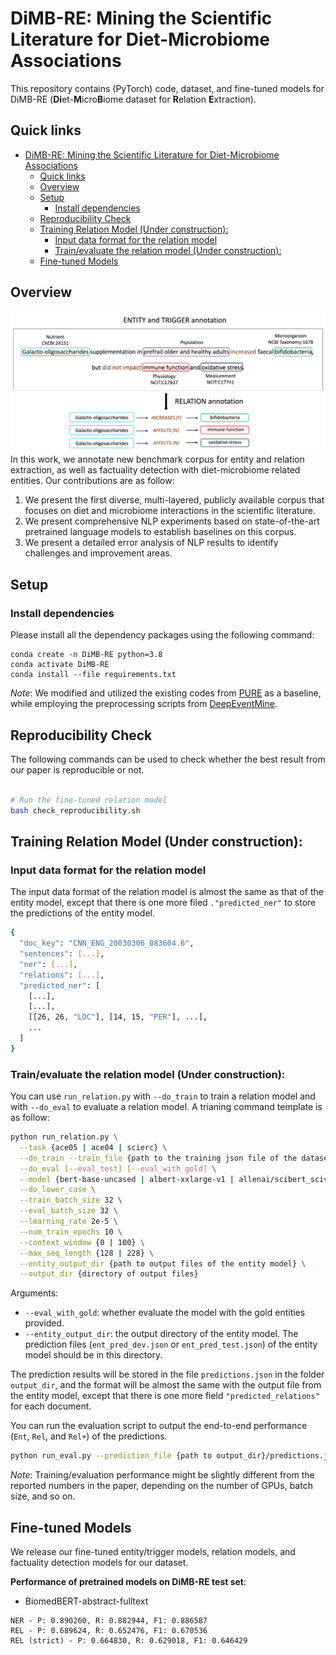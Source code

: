 # DiMB-RE: Mining the Scientific Literature for Diet-Microbiome Associations

This repository contains (PyTorch) code, dataset, and fine-tuned models for DiMB-RE (**Di**et-**M**icro**B**iome dataset for **R**elation **E**xtraction).

## Quick links
- [DiMB-RE: Mining the Scientific Literature for Diet-Microbiome Associations](#dimb-re-mining-the-scientific-literature-for-diet-microbiome-associations)
  - [Quick links](#quick-links)
  - [Overview](#overview)
  - [Setup](#setup)
    - [Install dependencies](#install-dependencies)
  - [Reproducibility Check](#reproducibility-check)
  - [Training Relation Model (Under construction):](#training-relation-model-under-construction)
    - [Input data format for the relation model](#input-data-format-for-the-relation-model)
    - [Train/evaluate the relation model (Under construction):](#trainevaluate-the-relation-model-under-construction)
  - [Fine-tuned Models](#fine-tuned-models)

## Overview
![](./figs/annotation-example-new-wb.png)
In this work, we annotate new benchmark corpus for entity and relation extraction, as well as factuality detection with diet-microbiome related entities. Our contributions are as follow:

1. We present the first diverse, multi-layered, publicly available corpus that focuses on diet and microbiome interactions in the scientific literature.
2. We present comprehensive NLP experiments based on state-of-the-art pretrained language models to establish baselines on this corpus.
3. We present a detailed error analysis of NLP results to identify challenges and improvement areas.

<!-- Please find more details of this work in our [paper](https://arxiv.org/pdf/2010.12812.pdf). -->

## Setup

### Install dependencies
Please install all the dependency packages using the following command:
```
conda create -n DiMB-RE python=3.8
conda activate DiMB-RE
conda install --file requirements.txt
```

*Note*: We modified and utilized the existing codes from [PURE](https://github.com/princeton-nlp/PURE) as a baseline, while employing the preprocessing scripts from [DeepEventMine](https://github.com/aistairc/DeepEventMine/tree/master/scripts).

<!-- ### Download and preprocess the datasets
Our experiments are based on three datasets: ACE04, ACE05, and SciERC. Please find the links and pre-processing below:
* ACE04/ACE05: We use the preprocessing code from [DyGIE repo](https://github.com/luanyi/DyGIE/tree/master/preprocessing). Please follow the instructions to preprocess the ACE05 and ACE04 datasets.
* SciERC: The preprocessed SciERC dataset can be downloaded in their project [website](http://nlp.cs.washington.edu/sciIE/). -->

## Reproducibility Check
<!-- ## Quick Start -->
The following commands can be used to check whether the best result from our paper is reproducible or not.

```bash

# Run the fine-tuned relation model
bash check_reproducibility.sh

```

<!-- ## Entity Model

### Input data format for the entity model

The input data format of the entity model is JSONL. Each line of the input file contains one document in the following format.
```
{
  # document ID (please make sure doc_key can be used to identify a certain document)
  "doc_key": "CNN_ENG_20030306_083604.6",

  # sentences in the document, each sentence is a list of tokens
  "sentences": [
    [...],
    [...],
    ["tens", "of", "thousands", "of", "college", ...],
    ...
  ],

  # entities (boundaries and entity type) in each sentence
  "ner": [
    [...],
    [...],
    [[26, 26, "LOC"], [14, 14, "PER"], ...], #the boundary positions are indexed in the document level
    ...,
  ],

  # relations (two spans and relation type) in each sentence
  "relations": [
    [...],
    [...],
    [[14, 14, 10, 10, "ORG-AFF"], [14, 14, 12, 13, "ORG-AFF"], ...],
    ...
  ]
}
```

### Train/evaluate the entity model

You can use `run_entity.py` with `--do_train` to train an entity model and with `--do_eval` to evaluate an entity model.
A trianing command template is as follow:
```bash
python run_entity.py \
    --do_train --do_eval [--eval_test] \
    --learning_rate=1e-5 --task_learning_rate=5e-4 \
    --train_batch_size=16 \
    --context_window {0 | 100 | 300} \
    --task {ace05 | ace04 | scierc} \
    --data_dir {directory of preprocessed dataset} \
    --model {bert-base-uncased | albert-xxlarge-v1 | allenai/scibert_scivocab_uncased} \
    --output_dir {directory of output files}
```
Arguments:
* `--learning_rate`: the learning rate for BERT encoder parameters.
* `--task_learning_rate`: the learning rate for task-specific parameters, i.e., the classifier head after the encoder.
* `--context_window`: the context window size used in the model. `0` means using no contexts. In our cross-sentence entity experiments, we use `--context_window 300` for BERT models and SciBERT models and use `--context_window 100` for ALBERT models.
* `--model`: the base transformer model. We use `bert-base-uncased` and `albert-xxlarge-v1` for ACE04/ACE05 and use `allenai/scibert_scivocab_uncased` for SciERC.
* `--eval_test`: whether evaluate on the test set or not.

The predictions of the entity model will be saved as a file (`ent_pred_dev.json`) in the `output_dir` directory. If you set `--eval_test`, the predictions (`ent_pred_test.json`) are on the test set. The prediction file of the entity model will be the input file of the relation model. -->

## Training Relation Model (Under construction):
### Input data format for the relation model
The input data format of the relation model is almost the same as that of the entity model, except that there is one more filed `."predicted_ner"` to store the predictions of the entity model.
```bash
{
  "doc_key": "CNN_ENG_20030306_083604.6",
  "sentences": [...],
  "ner": [...],
  "relations": [...],
  "predicted_ner": [
    [...],
    [...],
    [[26, 26, "LOC"], [14, 15, "PER"], ...],
    ...
  ]
}
```

### Train/evaluate the relation model (Under construction):
You can use `run_relation.py` with `--do_train` to train a relation model and with `--do_eval` to evaluate a relation model. A trianing command template is as follow:
```bash
python run_relation.py \
  --task {ace05 | ace04 | scierc} \
  --do_train --train_file {path to the training json file of the dataset} \
  --do_eval [--eval_test] [--eval_with_gold] \
  --model {bert-base-uncased | albert-xxlarge-v1 | allenai/scibert_scivocab_uncased} \
  --do_lower_case \
  --train_batch_size 32 \
  --eval_batch_size 32 \
  --learning_rate 2e-5 \
  --num_train_epochs 10 \
  --context_window {0 | 100} \
  --max_seq_length {128 | 228} \
  --entity_output_dir {path to output files of the entity model} \
  --output_dir {directory of output files}
```
Arguments:
* `--eval_with_gold`: whether evaluate the model with the gold entities provided.
* `--entity_output_dir`: the output directory of the entity model. The prediction files (`ent_pred_dev.json` or `ent_pred_test.json`) of the entity model should be in this directory.

The prediction results will be stored in the file `predictions.json` in the folder `output_dir`, and the format will be almost the same with the output file from the entity model, except that there is one more field `"predicted_relations"` for each document.

You can run the evaluation script to output the end-to-end performance  (`Ent`, `Rel`, and `Rel+`) of the predictions.
```bash
python run_eval.py --prediction_file {path to output_dir}/predictions.json
```

*Note*: Training/evaluation performance might be slightly different from the reported numbers in the paper, depending on the number of GPUs, batch size, and so on.

<!-- ### Approximation relation model
You can use the following command to train an approximation model.
```bash
python run_relation_approx.py \
 --task {ace05 | ace04 | scierc} \
 --do_train --train_file {path to the training json file of the dataset} \
 --do_eval [--eval_with_gold] \
 --model {bert-base-uncased | allenai/scibert_scivocab_uncased} \
 --do_lower_case \
 --train_batch_size 32 \
 --eval_batch_size 32 \
 --learning_rate 2e-5 \
 --num_train_epochs 10 \
 --context_window {0 | 100} \
 --max_seq_length {128 | 228} \
 --entity_output_dir {path to output files of the entity model} \
 --output_dir {directory of output files}
```

Once you have a trained approximation model, you can enable efficient batch computation during inference with `--batch_computation`:
```bash
python run_relation_approx.py \
 --task {ace05 | ace04 | scierc} \
 --do_eval [--eval_test] [--eval_with_gold] \
 --model {bert-base-uncased | allenai/scibert_scivocab_uncased} \
 --do_lower_case \
 --eval_batch_size 32 \
 --context_window {0 | 100} \
 --max_seq_length 250 \
 --entity_output_dir {path to output files of the entity model} \
 --output_dir {directory of output files} \
 --batch_computation
```
*Note*: the current code does not support approximation models based on ALBERT. -->

## Fine-tuned Models
We release our fine-tuned entity/trigger models, relation models, and factuality detection models for our dataset.


<!-- ### Pre-trained models for ACE05
**Entity models**:
* [BERT (single, W=0)](https://nlp.cs.princeton.edu/projects/pure/ace05_models/ent-bert-ctx0.zip) (388M): Single-sentence entity model based on `bert-base-uncased`
* [ALBERT (single, W=0)](https://nlp.cs.princeton.edu/projects/pure/ace05_models/ent-alb-ctx0.zip) (793M): Single-sentence entity model based on `albert-xxlarge-v1`
* [BERT (cross, W=300)](https://nlp.cs.princeton.edu/projects/pure/ace05_models/ent-bert-ctx300.zip) (388M): Cross-sentence entity model based on `bert-base-uncased`
* [ALBERT (cross, W=100)](https://nlp.cs.princeton.edu/projects/pure/ace05_models/ent-alb-ctx100.zip) (793M): Cross-sentence entity model based on `albert-xxlarge-v1`

**Relation models**:
* [BERT (single, W=0)](https://nlp.cs.princeton.edu/projects/pure/ace05_models/rel-bert-ctx0.zip) (387M): Single-sentence relation model based on `bert-base-uncased`
* [BERT-approx (single, W=0)](https://nlp.cs.princeton.edu/projects/pure/ace05_models/rel_approx-bert-ctx0.zip) (387M): Single-sentence approximation relation model based on `bert-base-uncased`
* [ALBERT (single, W=0)](https://nlp.cs.princeton.edu/projects/pure/ace05_models/rel-alb-ctx0.zip) (789M): Single-sentence relation model based on `albert-xxlarge-v1`
* [BERT (cross, W=100)](https://nlp.cs.princeton.edu/projects/pure/ace05_models/rel-bert-ctx100.zip) (387M): Cross-sentence relation model based on `bert-base-uncased`
* [BERT-approx (cross, W=100)](https://nlp.cs.princeton.edu/projects/pure/ace05_models/rel_approx-bert-ctx100.zip) (387M): Crosss-sentence approximation relation model based on `bert-base-uncased`
* [ALBERT (cross, W=100)](https://nlp.cs.princeton.edu/projects/pure/ace05_models/rel-alb-ctx100.zip) (789M): Cross-sentence relation model based on `albert-xxlarge-v1` -->

**Performance of pretrained models on DiMB-RE test set**:
* BiomedBERT-abstract-fulltext
```
NER - P: 0.890260, R: 0.882944, F1: 0.886587
REL - P: 0.689624, R: 0.652476, F1: 0.670536
REL (strict) - P: 0.664830, R: 0.629018, F1: 0.646429
```
<!-- * BERT-approx (single)
```
NER - P: 0.890260, R: 0.882944, F1: 0.886587
REL - P: 0.678899, R: 0.642919, F1: 0.660419
REL (strict) - P: 0.651376, R: 0.616855, F1: 0.633646
```
* ALBERT (single)
```
NER - P: 0.900237, R: 0.901388, F1: 0.900812
REL - P: 0.739901, R: 0.652476, F1: 0.693444
REL (strict) - P: 0.698522, R: 0.615986, F1: 0.654663
```
* BERT (cross)
```
NER - P: 0.902111, R: 0.905405, F1: 0.903755
REL - P: 0.701950, R: 0.656820, F1: 0.678636
REL (strict) - P: 0.668524, R: 0.625543, F1: 0.646320
```
* BERT-approx (cross)
```
NER - P: 0.902111, R: 0.905405, F1: 0.903755
REL - P: 0.684448, R: 0.657689, F1: 0.670802
REL (strict) - P: 0.659132, R: 0.633362, F1: 0.645990
```
* ALBERT (cross)
```
NER - P: 0.911111, R: 0.905953, F1: 0.908525
REL - P: 0.748521, R: 0.659427, F1: 0.701155
REL (strict) - P: 0.723866, R: 0.637706, F1: 0.678060
``` -->

<!-- ## Bugs or Questions?
If you have any questions related to the code or the paper, feel free to email Zexuan Zhong `(zzhong@cs.princeton.edu)`. If you encounter any problems when using the code, or want to report a bug, you can open an issue. Please try to specify the problem with details so we can help you better and quicker!

## Citation
If you use our code in your research, please cite our work:
```bibtex
@inproceedings{zhong2021frustratingly,
   title={A Frustratingly Easy Approach for Entity and Relation Extraction},
   author={Zhong, Zexuan and Chen, Danqi},
   booktitle={North American Association for Computational Linguistics (NAACL)},
   year={2021}
} -->
```
